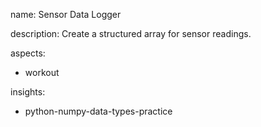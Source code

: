 name: Sensor Data Logger

description: Create a structured array for sensor readings.

aspects:
  - workout

insights:
  - python-numpy-data-types-practice
